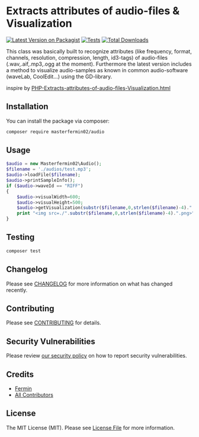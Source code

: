 # Extracts attributes of audio-files & Visualization

[![Latest Version on Packagist](https://img.shields.io/packagist/v/masterfermin02/audio.svg?style=flat-square)](https://packagist.org/packages/masterfermin02/audio)
[![Tests](https://github.com/masterfermin02/audio/actions/workflows/run-tests.yml/badge.svg?branch=main)](https://github.com/masterfermin02/audio/actions/workflows/run-tests.yml)
[![Total Downloads](https://img.shields.io/packagist/dt/masterfermin02/audio.svg?style=flat-square)](https://packagist.org/packages/masterfermin02/audio)

This class was basically built to recognize attributes (like frequency, format, channels, resolution, compression, length, id3-tags) of audio-files (.wav,.aif,.mp3,.ogg at the moment). Furthermore the latest version includes a method to visualize audio-samples as known in common audio-software (waveLab, CoolEdit...) using the GD-library.

inspire by [PHP-Extracts-attributes-of-audio-files-Visualization.html](https://www.phpclasses.org/package/482-PHP-Extracts-attributes-of-audio-files-Visualization.html)

## Installation

You can install the package via composer:

```bash
composer require masterfermin02/audio
```

## Usage

```php
$audio = new Masterfermin02\Audio();
$filename = './audios/test.mp3';
$audio->loadFile($filename);
$audio->printSampleInfo();
if ($audio->waveId == "RIFF")
{
    $audio->visualWidth=600;
    $audio->visualHeight=500;
    $audio->getVisualization(substr($filename,0,strlen($filename)-4).".png");
    print "<img src=./".substr($filename,0,strlen($filename)-4).".png>";
}
```

## Testing

```bash
composer test
```

## Changelog

Please see [CHANGELOG](CHANGELOG.md) for more information on what has changed recently.

## Contributing

Please see [CONTRIBUTING](https://github.com/spatie/.github/blob/main/CONTRIBUTING.md) for details.

## Security Vulnerabilities

Please review [our security policy](../../security/policy) on how to report security vulnerabilities.

## Credits

- [Fermin](https://github.com/masterfermin02)
- [All Contributors](../../contributors)

## License

The MIT License (MIT). Please see [License File](LICENSE.md) for more information.
